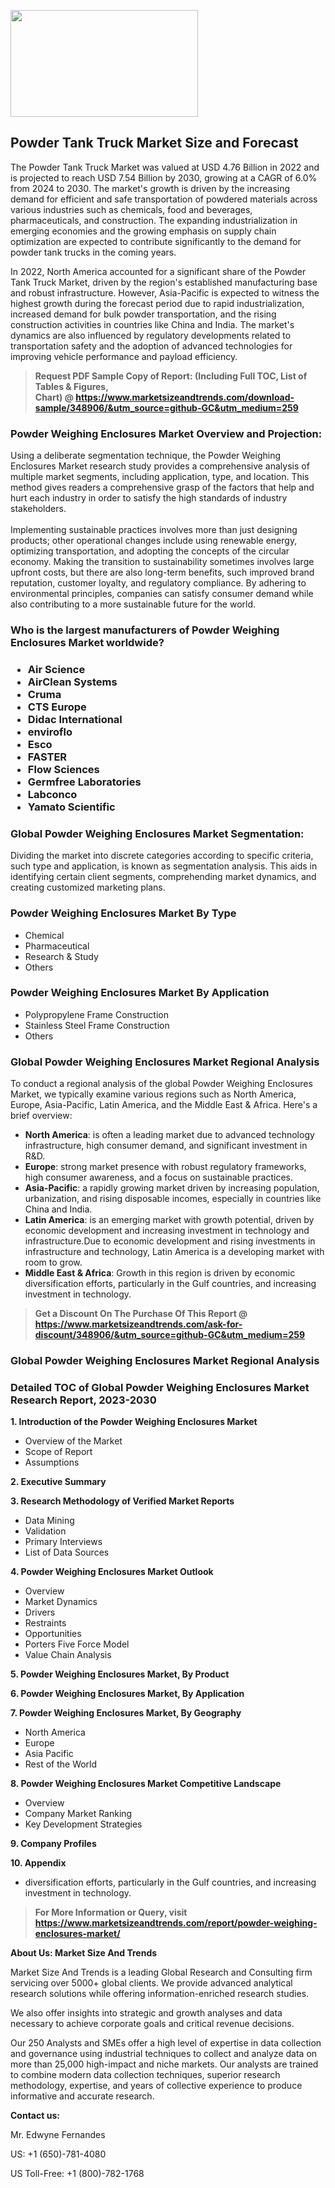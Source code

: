 <p><img class="alignnone size-medium wp-image-20088" src="https://ffe5etoiles.com/wp-content/uploads/2024/12/MST1-300x171.png" alt="" width="300" height="171" /></p><h2>Powder Tank Truck Market Size and Forecast</h2><p>The Powder Tank Truck Market was valued at USD 4.76 Billion in 2022 and is projected to reach USD 7.54 Billion by 2030, growing at a CAGR of 6.0% from 2024 to 2030. The market's growth is driven by the increasing demand for efficient and safe transportation of powdered materials across various industries such as chemicals, food and beverages, pharmaceuticals, and construction. The expanding industrialization in emerging economies and the growing emphasis on supply chain optimization are expected to contribute significantly to the demand for powder tank trucks in the coming years.</p><p>In 2022, North America accounted for a significant share of the Powder Tank Truck Market, driven by the region's established manufacturing base and robust infrastructure. However, Asia-Pacific is expected to witness the highest growth during the forecast period due to rapid industrialization, increased demand for bulk powder transportation, and the rising construction activities in countries like China and India. The market's dynamics are also influenced by regulatory developments related to transportation safety and the adoption of advanced technologies for improving vehicle performance and payload efficiency.</p></p><blockquote id="" class=""><strong>Request PDF Sample Copy of Report: (Including Full TOC, List of Tables &amp; Figures, Chart)&nbsp;@&nbsp;<strong><a href="https://www.marketsizeandtrends.com/download-sample/348906/&utm_source=github-GC&utm_medium=259" target="_blank">https://www.marketsizeandtrends.com/download-sample/348906/&utm_source=github-GC&utm_medium=259</a></strong></strong></blockquote><h3 id="" class="">Powder Weighing Enclosures Market&nbsp;Overview and Projection:</h3><p id="" class="">Using a deliberate segmentation technique, the Powder Weighing Enclosures Market research study provides a comprehensive analysis of multiple market segments, including application, type, and location. This method gives readers a comprehensive grasp of the factors that help and hurt each industry in order to satisfy the high standards of industry stakeholders. <br /> <br />Implementing sustainable practices involves more than just designing products; other operational changes include using renewable energy, optimizing transportation, and adopting the concepts of the circular economy. Making the transition to sustainability sometimes involves large upfront costs, but there are also long-term benefits, such improved brand reputation, customer loyalty, and regulatory compliance. By adhering to environmental principles, companies can satisfy consumer demand while also contributing to a more sustainable future for the world.</p><h3 id="" class="">Who is the largest manufacturers of&nbsp;Powder Weighing Enclosures Market worldwide?</h3><h3 class=""><p><ul><li>Air Science </li><li> AirClean Systems </li><li> Cruma </li><li> CTS Europe </li><li> Didac International </li><li> enviroflo </li><li> Esco </li><li> FASTER </li><li> Flow Sciences </li><li> Germfree Laboratories </li><li> Labconco </li><li> Yamato Scientific</li></ul></p></h3><h3 id="" class="">Global&nbsp;Powder Weighing Enclosures Market Segmentation:</h3><p id="" class="">Dividing the market into discrete categories according to specific criteria, such type and application, is known as segmentation analysis. This aids in identifying certain client segments, comprehending market dynamics, and creating customized marketing plans.</p><h3 id="" class="">Powder Weighing Enclosures Market&nbsp;By Type</h3><p><p><ul><li>Chemical</li><li> Pharmaceutical</li><li> Research & Study</li><li> Others</p></li></ul></p></p><h3 id="" class="">Powder Weighing Enclosures Market&nbsp;By Application</h3><p class=""><p><ul><li>Polypropylene Frame Construction</li><li> Stainless Steel Frame Construction</li><li> Others</li></ul></p></p><h3 id="" class="">Global Powder Weighing Enclosures Market Regional Analysis</h3><p id="" class="">To conduct a regional analysis of the global Powder Weighing Enclosures Market, we typically examine various regions such as North America, Europe, Asia-Pacific, Latin America, and the Middle East &amp; Africa. Here's a brief overview:</p><ul><li><strong>North America</strong>: is often a leading market due to advanced technology infrastructure, high consumer demand, and significant investment in R&amp;D.</li><li><strong>Europe</strong>: strong market presence with robust regulatory frameworks, high consumer awareness, and a focus on sustainable practices.</li><li><strong>Asia-Pacific</strong>: a rapidly growing market driven by increasing population, urbanization, and rising disposable incomes, especially in countries like China and India.</li><li><strong>Latin America</strong>: is an emerging market with growth potential, driven by economic development and increasing investment in technology and infrastructure.Due to economic development and rising investments in infrastructure and technology, Latin America is a developing market with room to grow.</li><li><strong>Middle East &amp; Africa</strong>: Growth in this region is driven by economic diversification efforts, particularly in the Gulf countries, and increasing investment in technology.</li></ul><blockquote id="" class=""><strong>Get a Discount On The Purchase Of This Report @ <strong><a href="https://www.marketsizeandtrends.com/ask-for-discount/348906/&utm_source=github-GC&utm_medium=259" target="_blank">https://www.marketsizeandtrends.com/ask-for-discount/348906/&utm_source=github-GC&utm_medium=259</a></strong></strong></blockquote><h3 id="" class="">Global Powder Weighing Enclosures Market Regional Analysis</h3><h3 id="" class="">Detailed TOC of Global Powder Weighing Enclosures Market Research Report, 2023-2030</h3><p id="" class=""><strong>1. Introduction of the Powder Weighing Enclosures Market</strong></p><ul><li>Overview of the Market</li><li>Scope of Report</li><li>Assumptions</li></ul><p id="" class=""><strong>2. Executive Summary</strong></p><p id="" class=""><strong>3. Research Methodology of Verified Market Reports</strong></p><ul><li>Data Mining</li><li>Validation</li><li>Primary Interviews</li><li>List of Data Sources</li></ul><p id="" class=""><strong>4. Powder Weighing Enclosures Market Outlook</strong></p><ul><li>Overview</li><li>Market Dynamics</li><li>Drivers</li><li>Restraints</li><li>Opportunities</li><li>Porters Five Force Model</li><li>Value Chain Analysis</li></ul><p id="" class=""><strong>5. Powder Weighing Enclosures Market, By Product</strong></p><p id="" class=""><strong>6. Powder Weighing Enclosures Market, By Application</strong></p><p id="" class=""><strong>7. Powder Weighing Enclosures Market, By Geography</strong></p><ul><li>North America</li><li>Europe</li><li>Asia Pacific</li><li>Rest of the World</li></ul><p id="" class=""><strong>8. Powder Weighing Enclosures Market Competitive Landscape</strong></p><ul><li>Overview</li><li>Company Market Ranking</li><li>Key Development Strategies</li></ul><p id="" class=""><strong>9. Company Profiles</strong></p><p id="" class=""><strong>10. Appendix</strong></p><ul><li>diversification efforts, particularly in the Gulf countries, and increasing investment in technology.</li></ul><blockquote id="" class=""><strong>For More Information or Query, visit <strong><strong><a href="https://www.marketsizeandtrends.com/report/powder-weighing-enclosures-market/" target="_blank">https://www.marketsizeandtrends.com/report/powder-weighing-enclosures-market/</a></strong></strong></strong></blockquote><p id="" class=""><strong>About Us: Market Size And Trends</strong></p><p id="" class="">Market Size And Trends is a leading Global Research and Consulting firm servicing over 5000+ global clients. We provide advanced analytical research solutions while offering information-enriched research studies.</p><p id="" class="">We also offer insights into strategic and growth analyses and data necessary to achieve corporate goals and critical revenue decisions.</p><p id="" class="">Our 250 Analysts and SMEs offer a high level of expertise in data collection and governance using industrial techniques to collect and analyze data on more than 25,000 high-impact and niche markets. Our analysts are trained to combine modern data collection techniques, superior research methodology, expertise, and years of collective experience to produce informative and accurate research.</p><p id="" class=""><strong>Contact us:</strong></p><p id="" class="">Mr. Edwyne Fernandes</p><p id="" class="">US: +1 (650)-781-4080</p><p id="" class="">US Toll-Free: +1 (800)-782-1768</p>
